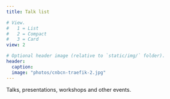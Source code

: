 ```yaml
---
title: Talk list

# View.
#   1 = List
#   2 = Compact
#   3 = Card
view: 2

# Optional header image (relative to `static/img/` folder).
header:
  caption:
  image: "photos/cnbcn-traefik-2.jpg"
---
```


Talks, presentations, workshops and other events.